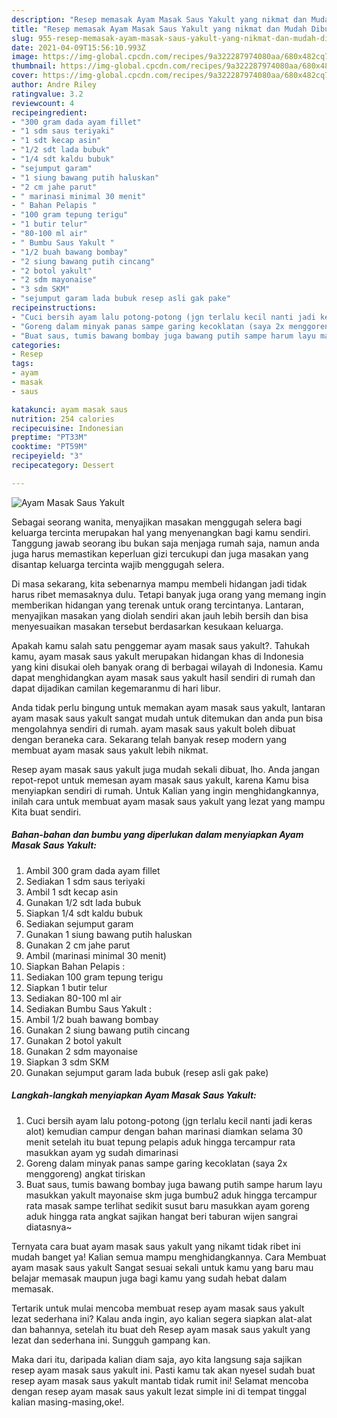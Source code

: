 ```yaml
---
description: "Resep memasak Ayam Masak Saus Yakult yang nikmat dan Mudah Dibuat"
title: "Resep memasak Ayam Masak Saus Yakult yang nikmat dan Mudah Dibuat"
slug: 955-resep-memasak-ayam-masak-saus-yakult-yang-nikmat-dan-mudah-dibuat
date: 2021-04-09T15:56:10.993Z
image: https://img-global.cpcdn.com/recipes/9a322287974080aa/680x482cq70/ayam-masak-saus-yakult-foto-resep-utama.jpg
thumbnail: https://img-global.cpcdn.com/recipes/9a322287974080aa/680x482cq70/ayam-masak-saus-yakult-foto-resep-utama.jpg
cover: https://img-global.cpcdn.com/recipes/9a322287974080aa/680x482cq70/ayam-masak-saus-yakult-foto-resep-utama.jpg
author: Andre Riley
ratingvalue: 3.2
reviewcount: 4
recipeingredient:
- "300 gram dada ayam fillet"
- "1 sdm saus teriyaki"
- "1 sdt kecap asin"
- "1/2 sdt lada bubuk"
- "1/4 sdt kaldu bubuk"
- "sejumput garam"
- "1 siung bawang putih haluskan"
- "2 cm jahe parut"
- " marinasi minimal 30 menit"
- " Bahan Pelapis "
- "100 gram tepung terigu"
- "1 butir telur"
- "80-100 ml air"
- " Bumbu Saus Yakult "
- "1/2 buah bawang bombay"
- "2 siung bawang putih cincang"
- "2 botol yakult"
- "2 sdm mayonaise"
- "3 sdm SKM"
- "sejumput garam lada bubuk resep asli gak pake"
recipeinstructions:
- "Cuci bersih ayam lalu potong-potong (jgn terlalu kecil nanti jadi keras alot) kemudian campur dengan bahan marinasi diamkan selama 30 menit setelah itu buat tepung pelapis aduk hingga tercampur rata masukkan ayam yg sudah dimarinasi"
- "Goreng dalam minyak panas sampe garing kecoklatan (saya 2x menggoreng) angkat tiriskan"
- "Buat saus, tumis bawang bombay juga bawang putih sampe harum layu masukkan yakult mayonaise skm juga bumbu2 aduk hingga tercampur rata masak sampe terlihat sedikit susut baru masukkan ayam goreng aduk hingga rata angkat sajikan hangat beri taburan wijen sangrai diatasnya~"
categories:
- Resep
tags:
- ayam
- masak
- saus

katakunci: ayam masak saus 
nutrition: 254 calories
recipecuisine: Indonesian
preptime: "PT33M"
cooktime: "PT59M"
recipeyield: "3"
recipecategory: Dessert

---
```



![Ayam Masak Saus Yakult](https://img-global.cpcdn.com/recipes/9a322287974080aa/680x482cq70/ayam-masak-saus-yakult-foto-resep-utama.jpg)

Sebagai seorang wanita, menyajikan masakan menggugah selera bagi keluarga tercinta merupakan hal yang menyenangkan bagi kamu sendiri. Tanggung jawab seorang ibu bukan saja menjaga rumah saja, namun anda juga harus memastikan keperluan gizi tercukupi dan juga masakan yang disantap keluarga tercinta wajib menggugah selera.

Di masa  sekarang, kita sebenarnya mampu membeli hidangan jadi tidak harus ribet memasaknya dulu. Tetapi banyak juga orang yang memang ingin memberikan hidangan yang terenak untuk orang tercintanya. Lantaran, menyajikan masakan yang diolah sendiri akan jauh lebih bersih dan bisa menyesuaikan masakan tersebut berdasarkan kesukaan keluarga. 



Apakah kamu salah satu penggemar ayam masak saus yakult?. Tahukah kamu, ayam masak saus yakult merupakan hidangan khas di Indonesia yang kini disukai oleh banyak orang di berbagai wilayah di Indonesia. Kamu dapat menghidangkan ayam masak saus yakult hasil sendiri di rumah dan dapat dijadikan camilan kegemaranmu di hari libur.

Anda tidak perlu bingung untuk memakan ayam masak saus yakult, lantaran ayam masak saus yakult sangat mudah untuk ditemukan dan anda pun bisa mengolahnya sendiri di rumah. ayam masak saus yakult boleh dibuat dengan beraneka cara. Sekarang telah banyak resep modern yang membuat ayam masak saus yakult lebih nikmat.

Resep ayam masak saus yakult juga mudah sekali dibuat, lho. Anda jangan repot-repot untuk memesan ayam masak saus yakult, karena Kamu bisa menyiapkan sendiri di rumah. Untuk Kalian yang ingin menghidangkannya, inilah cara untuk membuat ayam masak saus yakult yang lezat yang mampu Kita buat sendiri.

<!--inarticleads1-->

##### Bahan-bahan dan bumbu yang diperlukan dalam menyiapkan Ayam Masak Saus Yakult:

1. Ambil 300 gram dada ayam fillet
1. Sediakan 1 sdm saus teriyaki
1. Ambil 1 sdt kecap asin
1. Gunakan 1/2 sdt lada bubuk
1. Siapkan 1/4 sdt kaldu bubuk
1. Sediakan sejumput garam
1. Gunakan 1 siung bawang putih haluskan
1. Gunakan 2 cm jahe parut
1. Ambil  (marinasi minimal 30 menit)
1. Siapkan  Bahan Pelapis :
1. Sediakan 100 gram tepung terigu
1. Siapkan 1 butir telur
1. Sediakan 80-100 ml air
1. Sediakan  Bumbu Saus Yakult :
1. Ambil 1/2 buah bawang bombay
1. Gunakan 2 siung bawang putih cincang
1. Gunakan 2 botol yakult
1. Gunakan 2 sdm mayonaise
1. Siapkan 3 sdm SKM
1. Gunakan sejumput garam lada bubuk (resep asli gak pake)




<!--inarticleads2-->

##### Langkah-langkah menyiapkan Ayam Masak Saus Yakult:

1. Cuci bersih ayam lalu potong-potong (jgn terlalu kecil nanti jadi keras alot) kemudian campur dengan bahan marinasi diamkan selama 30 menit setelah itu buat tepung pelapis aduk hingga tercampur rata masukkan ayam yg sudah dimarinasi
1. Goreng dalam minyak panas sampe garing kecoklatan (saya 2x menggoreng) angkat tiriskan
1. Buat saus, tumis bawang bombay juga bawang putih sampe harum layu masukkan yakult mayonaise skm juga bumbu2 aduk hingga tercampur rata masak sampe terlihat sedikit susut baru masukkan ayam goreng aduk hingga rata angkat sajikan hangat beri taburan wijen sangrai diatasnya~




Ternyata cara buat ayam masak saus yakult yang nikamt tidak ribet ini mudah banget ya! Kalian semua mampu menghidangkannya. Cara Membuat ayam masak saus yakult Sangat sesuai sekali untuk kamu yang baru mau belajar memasak maupun juga bagi kamu yang sudah hebat dalam memasak.

Tertarik untuk mulai mencoba membuat resep ayam masak saus yakult lezat sederhana ini? Kalau anda ingin, ayo kalian segera siapkan alat-alat dan bahannya, setelah itu buat deh Resep ayam masak saus yakult yang lezat dan sederhana ini. Sungguh gampang kan. 

Maka dari itu, daripada kalian diam saja, ayo kita langsung saja sajikan resep ayam masak saus yakult ini. Pasti kamu tak akan nyesel sudah buat resep ayam masak saus yakult mantab tidak rumit ini! Selamat mencoba dengan resep ayam masak saus yakult lezat simple ini di tempat tinggal kalian masing-masing,oke!.

